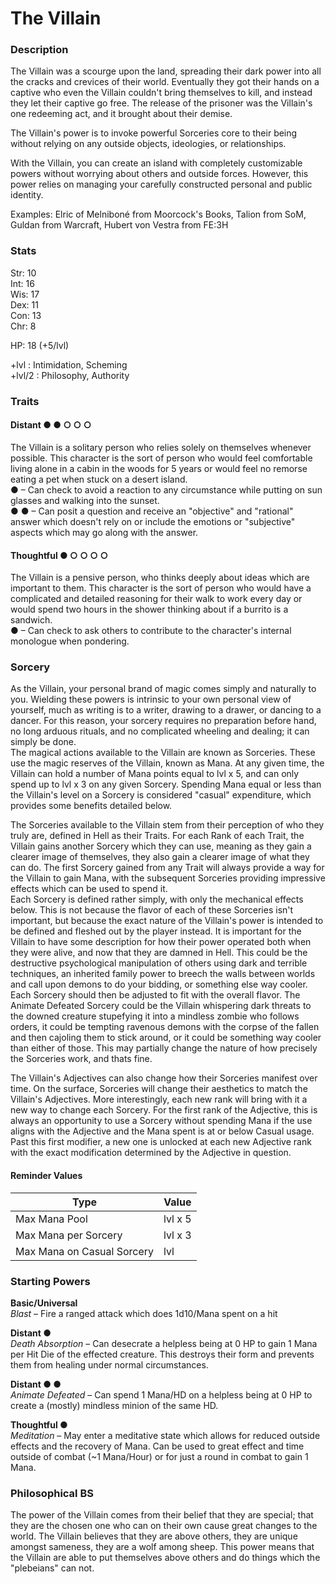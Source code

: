 # The Villain

### Description
The Villain was a scourge upon the land, spreading their dark power into all the cracks and crevices of their world. Eventually they got their hands on a captive who even the Villain couldn't bring themselves to kill, and instead they let their captive go free. The release of the prisoner was the Villain's one redeeming act, and it brought about their demise.  

The Villain's power is to invoke powerful Sorceries core to their being without relying on any outside objects, ideologies, or relationships.  

With the Villain, you can create an island with completely customizable powers without worrying about others and outside forces. However, this power relies on managing your carefully constructed personal and public identity.

Examples: Elric of Melniboné from Moorcock's Books, Talion from SoM, Guldan from Warcraft, Hubert von Vestra from FE:3H

### Stats
Str: 10  
Int: 16  
Wis: 17  
Dex: 11  
Con: 13  
Chr: 8  

HP: 18 (+5/lvl)

+lvl   : Intimidation, Scheming  
+lvl/2 : Philosophy, Authority

### Traits
#### Distant ● ● ○ ○ ○
The Villain is a solitary person who relies solely on themselves whenever possible. This character is the sort of person who would feel comfortable living alone in a cabin in the woods for 5 years or would feel no remorse eating a pet when stuck on a desert island.  
● – Can check to avoid a reaction to any circumstance while putting on sun glasses and walking into the sunset.  
● ● – Can posit a question and receive an "objective" and "rational" answer which doesn't rely on or include the emotions or "subjective" aspects which may go along with the answer.

#### Thoughtful ● ○ ○ ○ ○
The Villain is a pensive person, who thinks deeply about ideas which are important to them. This character is the sort of person who would have a complicated and detailed reasoning for their walk to work every day or would spend two hours in the shower thinking about if a burrito is a sandwich.  
● – Can check to ask others to contribute to the character's internal monologue when pondering.

### Sorcery
As the Villain, your personal brand of magic comes simply and naturally to you. Wielding these powers is intrinsic to your own personal view of yourself, much as writing is to a writer, drawing to a drawer, or dancing to a dancer. For this reason, your sorcery requires no preparation before hand, no long arduous rituals, and no complicated wheeling and dealing; it can simply be done.  
The magical actions available to the Villain are known as Sorceries. These use the magic reserves of the Villain, known as Mana. At any given time, the Villain can hold a number of Mana points equal to lvl x 5, and can only spend up to lvl x 3 on any given Sorcery. Spending Mana equal or less than the Villain's level on a Sorcery is considered "casual" expenditure, which provides some benefits detailed below.  

The Sorceries available to the Villain stem from their perception of who they truly are, defined in Hell as their Traits. For each Rank of each Trait, the Villain gains another Sorcery which they can use, meaning as they gain a clearer image of themselves, they also gain a clearer image of what they can do. The first Sorcery gained from any Trait will always provide a way for the Villain to gain Mana, with the subsequent Sorceries providing impressive effects which can be used to spend it.  
Each Sorcery is defined rather simply, with only the mechanical effects below. This is not because the flavor of each of these Sorceries isn't important, but because the exact nature of the Villain's power is intended to be defined and fleshed out by the player instead. It is important for the Villain to have some description for how their power operated both when they were alive, and now that they are damned in Hell. This could be the destructive psychological manipulation of others using dark and terrible techniques, an inherited family power to breech the walls between worlds and call upon demons to do your bidding, or something else way cooler. Each Sorcery should then be adjusted to fit with the overall flavor. The Animate Defeated Sorcery could be the Villain whispering dark threats to the downed creature stupefying it into a mindless zombie who follows orders, it could be tempting ravenous demons with the corpse of the fallen and then cajoling them to stick around, or it could be something way cooler than either of those. This may partially change the nature of how precisely the Sorceries work, and thats fine.  

The Villain's Adjectives can also change how their Sorceries manifest over time. On the surface, Sorceries will change their aesthetics to match the Villain's Adjectives. More interestingly, each new rank will bring with it a new way to change each Sorcery. For the first rank of the Adjective, this is always an opportunity to use a Sorcery without spending Mana if the use aligns with the Adjective and the Mana spent is at or below Casual usage. Past this first modifier, a new one is unlocked at each new Adjective rank with the exact modification determined by the Adjective in question.  

#### Reminder Values

| Type                       | Value   |
| -------------------------- | ------- |
| Max Mana Pool              | lvl x 5 |
| Max Mana per Sorcery       | lvl x 3 |
| Max Mana on Casual Sorcery | lvl     |

### Starting Powers
__Basic/Universal__  
_Blast_ – Fire a ranged attack which does 1d10/Mana spent on a hit

__Distant ●__  
_Death Absorption_ – Can desecrate a helpless being at 0 HP to gain 1 Mana per Hit Die of the effected creature. This destroys their form and prevents them from healing under normal circumstances.

__Distant ● ●__  
_Animate Defeated_ – Can spend 1 Mana/HD on a helpless being at 0 HP to create a (mostly) mindless minion of the same HD.

__Thoughtful ●__  
_Meditation_ – May enter a meditative state which allows for reduced outside effects and the recovery of Mana. Can be used to great effect and time outside of combat (\~1 Mana/Hour) or for just a round in combat to gain 1 Mana.




### Philosophical BS
The power of the Villain comes from their belief that they are special; that they are the chosen one who can on their own cause great changes to the world. The Villain believes that they are above others, they are unique amongst sameness, they are a wolf among sheep. This power means that the Villain are able to put themselves above others and do things which the "plebeians" can not.
